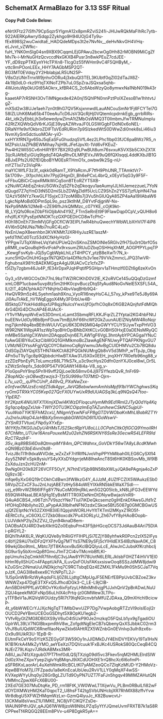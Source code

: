 ## SchematX ArmaBlazo for 3.13 SSF Ritual

#### Copy PoB Code Below:


eNrtXFtz27iSfh79CpSqzr5YlgmA12x8pmRZviS241i-JHlJwRQkMaFIhRc7ytb-922AlERKpAwrylSdqp2Zykhgo9H94UOjG4Ty9u-fEx898Sj2wuCwidtaE_HADQdeMDps3t2e7NvNv__deHvNkvGH4VHq-eLJvxt_vZWfkc-fuH_YNK0mSlg04sn9XBX9CqqmLEjGPAwu2bcwOg0Hh82rMOBN9MiCgZfMv7k-i-MrNuGHzQcvccdNxGKXB4Pusr3n8wkPEuZ7cdJEE-YF_dD9zpPTKEynYHcTPXn8-TIcgOz55fWHm9vC4F5QHByM_-vttc9mPOonLEEx_HHY7AAGbMSP2QT-BG3MT0EVdqy2Y2HbIabjaLR5UN25P-V8sOzUNnTrnxW9jnhvOORu4j3xbuQl3TEL3KUbtf0qZI02dTaJX6Z-4k19j0dL0-rkz9YtqTXlNoTZPb7uL0SpZraJSQxsa5qhb-4WJotuWp0kUGt85AOkrx_kfBR4CS_2c6AbsWzyQo8ymwxNa1NbN019k43rg-kaaetAP7rRSNH3OvTiMNgexde42A0nj15QhlPN0nnPztPolXZesoB1w1hhtvtJgZ-mXSd2w38UJe1aeh7zn0t9hG7QV5KsjxnnwdILauANCouSmNr1Fj6FCYTel7G58IZLUhK6Ma65b4T0eeAuTcD6JsV3QcRjHj0VQtemIcpdrnkEgb_grrbRiRs-4kt_idk2yEbbLjh3x6ewedywZImA1tZMbOsWMQ3T0IlmbmJfwTRMNuImpIu42RtZXQWbQdV6rKJGjE39yqAZWtvaJF0LGSWGgbFDdN0x6oNEL-DRaNYfe9xfOkbroZDIFTsVEdRURim7p9SlzkedWtS0DWwZdi0nek8sLi46iu3NvmXySm5dctiuoMOAr-yiO-xxHYXfRN7gv65bJ5qEaSFuGhudzqSVfL4ez2LPhc1Ibp03fJC6paBWz7R5_nMZPslcUaZPkBEWMihay7sjH9LJFefJpvXt-1Vd6vFKEuZ-Pw4HI2WI5SCv6nHiRYBY7BX2R2q9LPwBUt8um76svxuK5VXSb5CXhZX1X3ijcRJAfbEyiGUq9lgdqT4QAqRhvDLMPjEVxJW9uQ6fQXIsqqL4ddKXbJlB1G4BJxEPfs2U9ZfElQboBYM0EsRTHmO1x_owbw9k2Sg-nU-mYZTIxi7z3ViqPA-maYICWfLF3z3f_xqkk0dRamT_X9YaRcmJF7tfH9PhUNR_TTAmktVr7-Sk1709v-_lXfpchhLkhr7PpjGHgnDI_Bh6ePCxL4brQ_x0EyV5qG3y9F5F-oFFbuQBiCrCopxRMlkWiCqSonBTEoRZYT5XB-x2NuWCAbEqZnksU5GWxZqSZFb2qDkoqyu1aeAumylJLhIIJemezzueL7YoNdQugd7Z7qYmD3tN5D2miSLbZDWgZIdIf5UcLCZ9ShZn2YSS7jzfUpHN47sa12AzV56NYz7kwGLF1SyjxC37zoM8Bs7j3Vu5hGIUQyA85ZP4aAa19IlAbaW6LgkcNpMoBd0DPmSpL9o_psz3ktlhM_D8YvtFdjgnW-Nx-NxPp9NMk1i2MeB-cZE96fhJrkQMMzc_c07YKE_cOjK9kt-lB_LYjQfs0RceZ0bFfiiOIjibAh4Y9Z_FTrnSeRnEt9F9FIawDqp0CpV_vQUH8o6nfvjIfLKYjPysEptNNOKTczGXPGEDlrCD8wTcPhC-H0h18OnEh73lmMVjGFg0CflCW3EIPLfwR4bhuQwechYWbWLbXHVI7F4iP84VI6n5QNUNa7Mbi7nuRC4LeD-NxEnUwpX8eenhbn3KVKNMt7JXRHlyJuzRE1aszM-yefdTtNCd0Tcz53dXCfkHyHzGI-YPPgw7JTqXWneLVqYahUPUeQ2niSKnoZSMOINIe5RGIv2fH7Su0rtObrfO5spRMR_cwQouBqIH5vtFokPx9rxsumZRUuDZbqOSHHqXhMf_AOGPfPYLpqTP_KewgFsvKyb-JGj5yCgbWpkLhiLzT4HPCY_ytzB8eXwTr7N_k-xunc5HQvOhUHGsgx1N7QKDrIa4DfNcfs3v1ee79VVkZmmcLJPQ31wVR-FghubnaX98YcBAEKMGgzA4glJ9UACvCz1cfxZP-t5IZIy7zgbm46Js4P_fE34rDpxPJqHPqtifP5GHprv1aTHmzlf0DZt6g6zeXvOn-Gy3_vSfvWGCOsOh77nL9bzTWZIRCIKhD0V2lE_K2oRVCe145uQQqDzGzmfxmLOBP1ucbaw5uvp8tz5m2tHK0cpvBuczDtqSfyAud8NoGvNelE5XSFL54A_lLt2IT_4QN7phkAD7YNhjHsO4bvVaqBHb9Q4-HwQVR9m5z4tLSyehm1ash9Xnu_VyoR1l6neyHsC4J_57xy_kPxe9Te5J8y69AJi0AuTrAkE_hV1WqEggoX4My3F0rbUw4B-IB5ktqG7YokHidd8qxfJP8qjzNuIcsYwxUjfOjxfhC0q8xOfiGB2AQnjfstFdMIQh4rG4DlG4DChcAP4E4UAcX-rY1lvYMiynpWvEwS3D0mnLxLamt3SbmqRFLKKJFqrZLZ1Yptai2KG4hbFNtJbuEENvUdOy9BbBjmFDuw7tmBjUhF66hcWf2GkZuunAUEIZNiyMW4RoNojrmg7ijkmNlq4bxBEthiWUUVCpU6K3DINSMIQ4pGWYYCUYSUywTxpPHVO3W9R2NK1lWpjAR1szWpTqoBHrDpiBNbDXtKCLvG0BHS0HxjE0aDENsMRyQCmMBe5SahlgCXWslm2DAqppDvjn6E7LAW1gF6VgL3hntAybYPCAGgaIYNuCfuAwGElBY4uCkzCibWGQ1GHMlkmoBcZIawAgENFNUwyPTQAFPKNgvGU7LVMzNEDYssAFgjVQjC0YC6aImoCqRgVwmu3AvBgCUIDHMVu2Cb7BQ8duOdSGpZIAYQqXSTHN74kKCtA82PQGkNUMrgQb8vV5d3MhP_w1TpJp_Obg4Pn5uT1lyTgc8p9QjbbdcHIwBTXAw31J5X0x0EEH_jnqXHY7R0efb96ng88_vzzZDzPbnEyPLToLumcz68L71fkS7k_u3c9xcHys20dfn0znYXJ0cel8wl_Or5LxZWzSn1epfx_5do90P547V9GAWt148i4a-V8_sg_v-P1oGpsPnY9np5Pn1H9vff2QjLoe0b58mv04Jj97SYfezbQvR_fnFr69-_Z8opNQc-jsOBwdfzwzjs3-Tfz5U999srT07MtD-Ojrn-L7u_uzO__qJPhCUnP_449vQ_PXaNwZxx-e0nfvw0MJzsEcnbfZ5dk4gyr_JleVQBebwIwmAmhlsMpf91bIYWChghwsSKqryOmGTRXkYC05Kvp027QcFX0UYwUxR9dUUAGSq3kLq9NQsQ47too-YlpERZ-hY2KpzK4NIUXFX11XmjXDwI4KWzDFloqcuHymMh9Ed1Rml2JTyQ0dYq4KqSg1qcq4pgZxUsk-TWlY2OTU3KCOipzlmEqTAZunihewCSkNC5ujpUI-YuuWobTYiK1EFhM2cxU_NNgmVfxwNFsFP8gGTDVWObaKnMhLlBabRZTYrJu2reIvJAlqO4JeHBbXy5mmqbbGlWIGhD6l1UGoWswV-ZYSnR3TVtuxLFNp5yXYxEp-WIYKfo7lKG0JsDyU4HMsTJS2SkctRjpYU8oLLL0CPahCltkOfIGCQ9YmoiIRH67ChMtn_UTUw16AnsPouxeM2u02ehZN6RSKNY6SsRe30ecwRS4LEFR9IdRzCTRzdHF-35v_ikq89BSi6Do8QtmvpMY84m_QPCWdhnx_GoVDkY56wTA8yL8cdKMwhoQN9Bz03bE4ivn0td8_-TvizJ8cTl1h9dxaWVDde_wZxZxF7rifRIfNJvoVhpPPYhMlbah0ILEG6CySXfI44yy5ZNNFxSpk8ysiuYS4yXXsDYdgrrjeMi8IheAncT8St6HK0KBSovMb_W9lBZsXduJzn2cHU2nM-9wNg0H20k82F26VCFF5OyY_N7hhEVSjb9BN56bXWLyJQA9ePAgnja4oZxP0jj9zv3E-mfqe6yXxG6Q19rCOkhCdBwn3fW8kzG4Y_4JJzM_4UZfFCZIX5WAukzESb05RVpZCZxCF3uJ2nLhzjABE7ztHy584oWEYIXkRN5bkEWaX7Sdl---uzj_e9RrvWZR66IFFg8Y7NuCoM0l9njRkLwn5G2Q05Icb_kN8LjiFG3vEEWYd859QW4NaaLBEA5jHg1EyBsM1TTR0XDeNmDtDNywBwjaoVnR9-Q4uA6CBS4_n96Tzh7V9szcYNe7Tiul7iKDeQkcsemz0glHEnkDfAwsGJfd1rZHfOHqDiNbIlyho2D_aPypAA3IlbIheNFNOzdxCSkoe5BfJ5087g0GMCBGwUSujQfZEIptNcYk52ZXtHB3ilEi1QpjshWORLHvYltTKTmI2MKyxZ1RO5f-4ERtCcfu_xC6OXLC7Zkb08oxcdk7Pu43ORLyU_Zh67vfY8yHAoBOopb-LUJVdkhP2lyZkZZVJ_l2yn94knaD8em-DAOBsADU4RD3wbXlkttQZo0EqbuPm43F5jbHGcqOCS73JdAauB4Ari75DIAi-pRGYL2-BlQhl1hAK6LR_WqKUQVe8y1hRiiGYFlHPLjSi7EZjY88yhfwkR0Pcn2zIX52IFysc4bYj29AU7IxlDFzQYXFfvQg7MTYsS7NE9ySFjScYIHldEXS4IBzNavA0K_C899wkjGbo9tmL_Mbtc7jfT8KAoxvBuSKclBQQIyuLcE_AIwJnCJubsKfKrzhbcljSG9urSy5bXrmQpBfGmcJ1mT2Ci4ivTMcmbBfLKI-ppUmuhs2qCmkhR7fihn6jC3vjJAw8YPl78UotN6LERLJkIsbF0HZT4iHVV1El0hHm16yllShUCn4FApptUkFA_ILuvQxFOUsFAKsxsiswOoq8SSzJdMW8jdwi9kZuGSrc2iNmaUuUNDIkjchq7C9RCTsbqEQz4EZMXL1FkMu9h0ShSCJaT7VqpJzK_OAG3I8e8xex6CYcNPpTL2J-1U5pGnWBrRzWyAqdsFlLlj0Z8LLjdtgCMpUgJF5ENErfEBPpUvbCBZoeZ3kvWNWZxp47DgE3TXFxQSJfhcdDGk3-C_LE-L9jCIB-Am5BDiHiPPfLaVOROvYKc6ixFpfzyLHMnMh6vjgPIJJxhQnV2pBrADwLNuUZQU4qeekfMGFxNpS6uLhIX4cPrtq-jz0GMWew3LTPo-y1TFBeV1aJKQVqWOUdzy5RI7t79IqNGlcnvbfsMfUZJDAxa_Q9mXHchI9cicwP-4t_y6bWWECrYJJXjcNgTqTTiMlbDwvUZP7Dg7VwpAobgRTZzVI9oIsIEojl2rOUCD2PeYBmUCEOoGSDhyt5X8OpKU1egb2-YVfvRjyGtZMG8DBGXS9yV6uO4t5UxP90Je2mzkqO5FQsLb1yx9gTgadiOUGplrWL39LV7NGlBbxpmRhV8w_ZofgdtNgEIeCB7sQbenyQxXSJbbkC02rm3VhJf8ulUQdWC6RnefIlaoNywZklx6IAHtRZX5WZnbGn0EVnIvp3uIh9zx6s-Ox9u9IUikR3U-1EpB-R-EUtmFkCeY9o5YIzK5ZEGyGF3W59Oy1nJJlDMkDJY4EhIDVYEKVy19Ta1HxNlK1B1KrkA4MkZyYMO_aeYEeXzi7DQVcuuk1FxBJKc4USRokS80QcCeqB4CQNJErZ79LKqzv7JRdkABMxs3MR-A8IU_au74fzXzgub07PT7fmf0dLQSjTXzig09dl5vc3Fkev5rqM2HMLElrdSIWDd0zXheZXpxYyep2iglvYqBMqnJ9iXCdUOHXE1rrQ8hcXc6l6ofmPl-aSFR6KxLaorArL4uXehWmkRlcBCLtKl7yAMZeoQCo7ZlqKzMfJD-Y2HMoVz-KqwBBYoM7jLI7FZpadu1a8eKnEcaUbUeu2RvV1LLY0qMqXF4wSS-KVXepWYyUhq0yi28GrBgLZUTd9OyPN7UZT7FaFJn5hgqv49MIMZAHutQNVMMncZpwX6FcX6BU00-2XEd7GE307MuDtqKe_PD_rm18FtK_VW0WwLT1XijwVu_PLBm0RBulLfi82wFdOYDXMWzHM2KaT0qpcT2_U8hsFT42tgSVbUNHcbjXR7RhMX88zffvYvwWr8dbgU5XFWZHMqmWzLxr-GzmQ4lyuJc_K82BuwcvtJ-I3CKMal8sVwsZ1U1lMKE_NC8jVFCIKQYZsDe-WAUN9PtfrJQV_qAJQ61WW8jzoW8NlbLPZqSyYtYJQmeUvmFRXTB7k1aS8RCPPeeTf4RQGQ28EEm8PVv-u4P8DgkR5yA==
